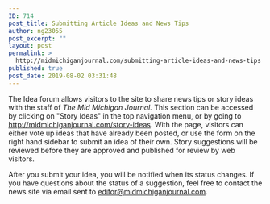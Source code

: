 ```yaml
---
ID: 714
post_title: Submitting Article Ideas and News Tips
author: ng23055
post_excerpt: ""
layout: post
permalink: >
  http://midmichiganjournal.com/submitting-article-ideas-and-news-tips
published: true
post_date: 2019-08-02 03:31:48
---
```

The Idea forum allows visitors to the site to share news tips or story ideas with the staff of&nbsp;<em>The Mid Michigan Journal.&nbsp;</em>This section can be accessed by clicking on "Story Ideas" in the top navigation menu, or by going to <a href="http://midmichiganjournal.com/story-ideas">http://midmichiganjournal.com/story-ideas</a>. With the page, visitors can either vote up ideas that have already been posted, or use the form on the right hand sidebar to submit an idea of their own. Story suggestions will be reviewed before they are approved and published for review by web visitors.

After you submit your idea, you will be notified when its status changes. If you have questions about the status of a suggestion, feel free to contact the news site via email sent to <a href="mailto:editor@midmichiganjournal.com">editor@midmichiganjournal.com</a>.